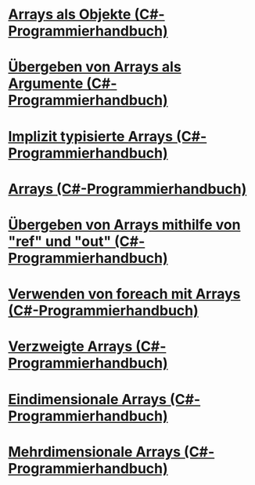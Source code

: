# [Arrays als Objekte (C#-Programmierhandbuch)](arrays-as-objects.md)
# [Übergeben von Arrays als Argumente (C#-Programmierhandbuch)](passing-arrays-as-arguments.md)
# [Implizit typisierte Arrays (C#-Programmierhandbuch)](implicitly-typed-arrays.md)
# [Arrays (C#-Programmierhandbuch)](index.md)
# [Übergeben von Arrays mithilfe von "ref" und "out" (C#-Programmierhandbuch)](passing-arrays-using-ref-and-out.md)
# [Verwenden von foreach mit Arrays (C#-Programmierhandbuch)](using-foreach-with-arrays.md)
# [Verzweigte Arrays (C#-Programmierhandbuch)](jagged-arrays.md)
# [Eindimensionale Arrays (C#-Programmierhandbuch)](single-dimensional-arrays.md)
# [Mehrdimensionale Arrays (C#-Programmierhandbuch)](multidimensional-arrays.md)

